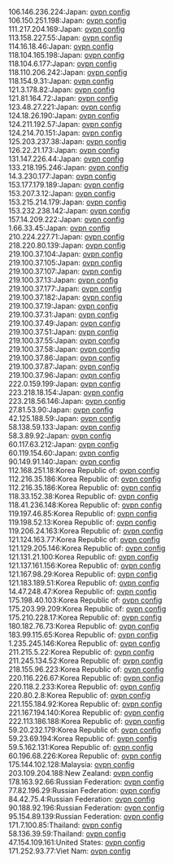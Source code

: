 106.146.236.224:Japan: [ovpn config](vpn/106_146_236_224.ovpn)  
106.150.251.198:Japan: [ovpn config](vpn/106_150_251_198.ovpn)  
111.217.204.169:Japan: [ovpn config](vpn/111_217_204_169.ovpn)  
113.158.227.55:Japan: [ovpn config](vpn/113_158_227_55.ovpn)  
114.16.18.46:Japan: [ovpn config](vpn/114_16_18_46.ovpn)  
118.104.165.198:Japan: [ovpn config](vpn/118_104_165_198.ovpn)  
118.104.6.177:Japan: [ovpn config](vpn/118_104_6_177.ovpn)  
118.110.206.242:Japan: [ovpn config](vpn/118_110_206_242.ovpn)  
118.154.9.31:Japan: [ovpn config](vpn/118_154_9_31.ovpn)  
121.3.178.82:Japan: [ovpn config](vpn/121_3_178_82.ovpn)  
121.81.164.72:Japan: [ovpn config](vpn/121_81_164_72.ovpn)  
123.48.27.221:Japan: [ovpn config](vpn/123_48_27_221.ovpn)  
124.18.26.190:Japan: [ovpn config](vpn/124_18_26_190.ovpn)  
124.211.192.57:Japan: [ovpn config](vpn/124_211_192_57.ovpn)  
124.214.70.151:Japan: [ovpn config](vpn/124_214_70_151.ovpn)  
125.203.237.38:Japan: [ovpn config](vpn/125_203_237_38.ovpn)  
126.22.21.173:Japan: [ovpn config](vpn/126_22_21_173.ovpn)  
131.147.226.44:Japan: [ovpn config](vpn/131_147_226_44.ovpn)  
133.218.195.246:Japan: [ovpn config](vpn/133_218_195_246.ovpn)  
14.3.230.177:Japan: [ovpn config](vpn/14_3_230_177.ovpn)  
153.177.179.189:Japan: [ovpn config](vpn/153_177_179_189.ovpn)  
153.207.3.12:Japan: [ovpn config](vpn/153_207_3_12.ovpn)  
153.215.214.179:Japan: [ovpn config](vpn/153_215_214_179.ovpn)  
153.232.238.142:Japan: [ovpn config](vpn/153_232_238_142.ovpn)  
157.14.209.222:Japan: [ovpn config](vpn/157_14_209_222.ovpn)  
1.66.33.45:Japan: [ovpn config](vpn/1_66_33_45.ovpn)  
210.224.227.71:Japan: [ovpn config](vpn/210_224_227_71.ovpn)  
218.220.80.139:Japan: [ovpn config](vpn/218_220_80_139.ovpn)  
219.100.37.104:Japan: [ovpn config](vpn/219_100_37_104.ovpn)  
219.100.37.105:Japan: [ovpn config](vpn/219_100_37_105.ovpn)  
219.100.37.107:Japan: [ovpn config](vpn/219_100_37_107.ovpn)  
219.100.37.13:Japan: [ovpn config](vpn/219_100_37_13.ovpn)  
219.100.37.177:Japan: [ovpn config](vpn/219_100_37_177.ovpn)  
219.100.37.182:Japan: [ovpn config](vpn/219_100_37_182.ovpn)  
219.100.37.19:Japan: [ovpn config](vpn/219_100_37_19.ovpn)  
219.100.37.31:Japan: [ovpn config](vpn/219_100_37_31.ovpn)  
219.100.37.49:Japan: [ovpn config](vpn/219_100_37_49.ovpn)  
219.100.37.51:Japan: [ovpn config](vpn/219_100_37_51.ovpn)  
219.100.37.55:Japan: [ovpn config](vpn/219_100_37_55.ovpn)  
219.100.37.58:Japan: [ovpn config](vpn/219_100_37_58.ovpn)  
219.100.37.86:Japan: [ovpn config](vpn/219_100_37_86.ovpn)  
219.100.37.87:Japan: [ovpn config](vpn/219_100_37_87.ovpn)  
219.100.37.96:Japan: [ovpn config](vpn/219_100_37_96.ovpn)  
222.0.159.199:Japan: [ovpn config](vpn/222_0_159_199.ovpn)  
223.218.18.154:Japan: [ovpn config](vpn/223_218_18_154.ovpn)  
223.218.56.146:Japan: [ovpn config](vpn/223_218_56_146.ovpn)  
27.81.53.90:Japan: [ovpn config](vpn/27_81_53_90.ovpn)  
42.125.188.59:Japan: [ovpn config](vpn/42_125_188_59.ovpn)  
58.138.59.133:Japan: [ovpn config](vpn/58_138_59_133.ovpn)  
58.3.89.92:Japan: [ovpn config](vpn/58_3_89_92.ovpn)  
60.117.63.212:Japan: [ovpn config](vpn/60_117_63_212.ovpn)  
60.119.154.60:Japan: [ovpn config](vpn/60_119_154_60.ovpn)  
90.149.91.140:Japan: [ovpn config](vpn/90_149_91_140.ovpn)  
112.168.251.18:Korea Republic of: [ovpn config](vpn/112_168_251_18.ovpn)  
112.216.35.186:Korea Republic of: [ovpn config](vpn/112_216_35_186.ovpn)  
112.216.35.186:Korea Republic of: [ovpn config](vpn/112_216_35_186.ovpn)  
118.33.152.38:Korea Republic of: [ovpn config](vpn/118_33_152_38.ovpn)  
118.41.236.148:Korea Republic of: [ovpn config](vpn/118_41_236_148.ovpn)  
119.197.46.85:Korea Republic of: [ovpn config](vpn/119_197_46_85.ovpn)  
119.198.52.13:Korea Republic of: [ovpn config](vpn/119_198_52_13.ovpn)  
119.206.24.163:Korea Republic of: [ovpn config](vpn/119_206_24_163.ovpn)  
121.124.163.77:Korea Republic of: [ovpn config](vpn/121_124_163_77.ovpn)  
121.129.205.146:Korea Republic of: [ovpn config](vpn/121_129_205_146.ovpn)  
121.131.21.100:Korea Republic of: [ovpn config](vpn/121_131_21_100.ovpn)  
121.137.161.156:Korea Republic of: [ovpn config](vpn/121_137_161_156.ovpn)  
121.167.98.29:Korea Republic of: [ovpn config](vpn/121_167_98_29.ovpn)  
121.183.189.51:Korea Republic of: [ovpn config](vpn/121_183_189_51.ovpn)  
14.47.248.47:Korea Republic of: [ovpn config](vpn/14_47_248_47.ovpn)  
175.198.40.103:Korea Republic of: [ovpn config](vpn/175_198_40_103.ovpn)  
175.203.99.209:Korea Republic of: [ovpn config](vpn/175_203_99_209.ovpn)  
175.210.228.17:Korea Republic of: [ovpn config](vpn/175_210_228_17.ovpn)  
180.182.76.73:Korea Republic of: [ovpn config](vpn/180_182_76_73.ovpn)  
183.99.115.65:Korea Republic of: [ovpn config](vpn/183_99_115_65.ovpn)  
1.235.245.146:Korea Republic of: [ovpn config](vpn/1_235_245_146.ovpn)  
211.215.5.22:Korea Republic of: [ovpn config](vpn/211_215_5_22.ovpn)  
211.245.134.52:Korea Republic of: [ovpn config](vpn/211_245_134_52.ovpn)  
218.155.96.223:Korea Republic of: [ovpn config](vpn/218_155_96_223.ovpn)  
220.116.226.67:Korea Republic of: [ovpn config](vpn/220_116_226_67.ovpn)  
220.118.2.233:Korea Republic of: [ovpn config](vpn/220_118_2_233.ovpn)  
220.80.2.8:Korea Republic of: [ovpn config](vpn/220_80_2_8.ovpn)  
221.155.184.92:Korea Republic of: [ovpn config](vpn/221_155_184_92.ovpn)  
221.167.194.140:Korea Republic of: [ovpn config](vpn/221_167_194_140.ovpn)  
222.113.186.188:Korea Republic of: [ovpn config](vpn/222_113_186_188.ovpn)  
59.20.232.179:Korea Republic of: [ovpn config](vpn/59_20_232_179.ovpn)  
59.23.69.194:Korea Republic of: [ovpn config](vpn/59_23_69_194.ovpn)  
59.5.162.131:Korea Republic of: [ovpn config](vpn/59_5_162_131.ovpn)  
60.196.68.226:Korea Republic of: [ovpn config](vpn/60_196_68_226.ovpn)  
175.144.102.128:Malaysia: [ovpn config](vpn/175_144_102_128.ovpn)  
203.109.204.188:New Zealand: [ovpn config](vpn/203_109_204_188.ovpn)  
178.163.92.66:Russian Federation: [ovpn config](vpn/178_163_92_66.ovpn)  
77.82.196.29:Russian Federation: [ovpn config](vpn/77_82_196_29.ovpn)  
84.42.75.4:Russian Federation: [ovpn config](vpn/84_42_75_4.ovpn)  
90.188.92.196:Russian Federation: [ovpn config](vpn/90_188_92_196.ovpn)  
95.154.89.139:Russian Federation: [ovpn config](vpn/95_154_89_139.ovpn)  
171.7.100.85:Thailand: [ovpn config](vpn/171_7_100_85.ovpn)  
58.136.39.59:Thailand: [ovpn config](vpn/58_136_39_59.ovpn)  
47.154.109.161:United States: [ovpn config](vpn/47_154_109_161.ovpn)  
171.252.93.77:Viet Nam: [ovpn config](vpn/171_252_93_77.ovpn)  
